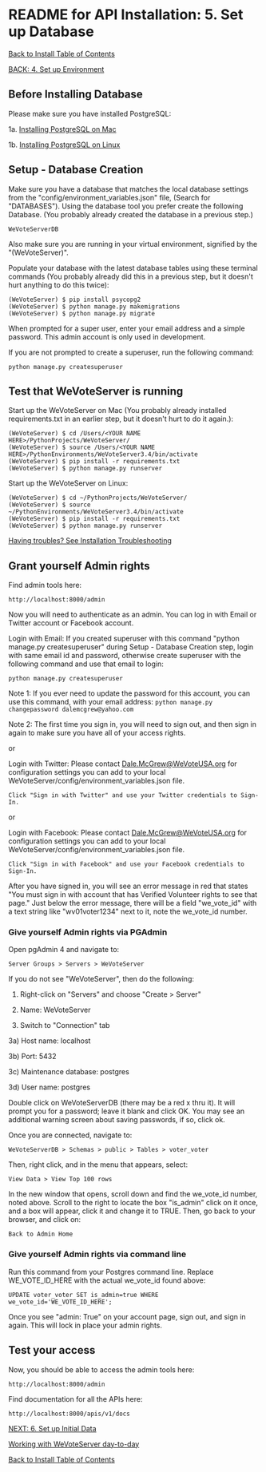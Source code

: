 # README for API Installation: 5. Set up Database

[Back to Install Table of Contents](README_API_INSTALL.md)

[BACK: 4. Set up Environment](README_API_INSTALL_SETUP_ENVIRONMENT.md)

## Before Installing Database

Please make sure you have installed PostgreSQL:

1a. [Installing PostgreSQL on Mac](README_API_INSTALL_POSTGRES_MAC.md)

1b. [Installing PostgreSQL on Linux](README_API_INSTALL_POSTGRES_LINUX.md)

## Setup - Database Creation

Make sure you have a database that matches the local database settings from the "config/environment_variables.json" file,
(Search for "DATABASES"). Using the database tool you prefer create the following Database. (You probably already created
the database in a previous step.)

    WeVoteServerDB
    
Also make sure you are running in your virtual environment, signified by the "(WeVoteServer)".

Populate your database with the latest database tables using these terminal commands (You probably already did this in 
a previous step, but it doesn't hurt anything to do this twice):

    (WeVoteServer) $ pip install psycopg2 
    (WeVoteServer) $ python manage.py makemigrations
    (WeVoteServer) $ python manage.py migrate

When prompted for a super user, enter your email address and a simple password. This admin account is only used in development.

If you are not prompted to create a superuser, run the following command:

    python manage.py createsuperuser
    
## Test that WeVoteServer is running

Start up the WeVoteServer on Mac (You probably already installed requirements.txt in an earlier step, but it doesn't
hurt to do it again.):

    (WeVoteServer) $ cd /Users/<YOUR NAME HERE>/PythonProjects/WeVoteServer/
    (WeVoteServer) $ source /Users/<YOUR NAME HERE>/PythonEnvironments/WeVoteServer3.4/bin/activate
    (WeVoteServer) $ pip install -r requirements.txt
    (WeVoteServer) $ python manage.py runserver

Start up the WeVoteServer on Linux:

    (WeVoteServer) $ cd ~/PythonProjects/WeVoteServer/
    (WeVoteServer) $ source ~/PythonEnvironments/WeVoteServer3.4/bin/activate
    (WeVoteServer) $ pip install -r requirements.txt
    (WeVoteServer) $ python manage.py runserver

[Having troubles? See Installation Troubleshooting](README_INSTALLATION_TROUBLESHOOTING.md)

## Grant yourself Admin rights

Find admin tools here:

    http://localhost:8000/admin

Now you will need to authenticate as an admin. You can log in with Email or Twitter account or Facebook account.

Login with Email:
If you created superuser with this command "python manage.py createsuperuser" during Setup - Database Creation step,
login with same email id and password, otherwise create superuser with the following command and use that email to
login:

    python manage.py createsuperuser
    
Note 1: If you ever need to update the password for this account, you can use this command, with your email address: `python manage.py changepassword dalemcgrew@yahoo.com`

Note 2: The first time you sign in, you will need to sign out, and then sign in again to make sure you have all of your access rights.

or

Login with Twitter:
Please contact Dale.McGrew@WeVoteUSA.org for configuration settings you can add to your local
WeVoteServer/config/environment_variables.json file.

    Click "Sign in with Twitter" and use your Twitter credentials to Sign-In.

or

Login with Facebook:
Please contact Dale.McGrew@WeVoteUSA.org for configuration settings you can add to your local
WeVoteServer/config/environment_variables.json file.

    Click "Sign in with Facebook" and use your Facebook credentials to Sign-In.
    
After you have signed in, you will see an error message in red that states "You must sign in with account that has
Verified Volunteer rights to see that page." Just below the error message, there will be a field "we_vote_id" with a 
text string like "wv01voter1234" next to it, note the we_vote_id number.

### Give yourself Admin rights via PGAdmin

Open pgAdmin 4 and navigate to:

    Server Groups > Servers > WeVoteServer 

If you do not see "WeVoteServer", then do the following:

1) Right-click on "Servers" and choose "Create > Server"

2) Name: WeVoteServer

3) Switch to "Connection" tab

3a) Host name: localhost

3b) Port: 5432

3c) Maintenance database: postgres

3d) User name: postgres

Double click on WeVoteServerDB (there may be a red x thru it). It will prompt you for a password; leave it blank and click
OK. You may see an additional warning screen about saving passwords, if so, click ok. 

Once you are connected, navigate to:

    WeVoteServerDB > Schemas > public > Tables > voter_voter

Then, right click, and in the menu that appears, select:

    View Data > View Top 100 rows

In the new window that opens, scroll down and find the we_vote_id number, noted above. Scroll to the right to locate the box
"is_admin" click on it once, and a box will appear, click it and change it to TRUE. Then, go back to your browser, 
and click on:

    Back to Admin Home
    
### Give yourself Admin rights via command line

Run this command from your Postgres command line. Replace WE_VOTE_ID_HERE with the actual we_vote_id found above:

    UPDATE voter_voter SET is_admin=true WHERE we_vote_id='WE_VOTE_ID_HERE';
    
Once you see "admin: True" on your account page, sign out, and sign in again. This will lock in place your admin rights.

## Test your access

Now, you should be able to access the admin tools here:

    http://localhost:8000/admin

Find documentation for all the APIs here:

    http://localhost:8000/apis/v1/docs


[NEXT: 6. Set up Initial Data](README_API_INSTALL_SETUP_DATA.md)
    
[Working with WeVoteServer day-to-day](README_WORKING_WITH_WE_VOTE_SERVER.md)

[Back to Install Table of Contents](README_API_INSTALL.md)
